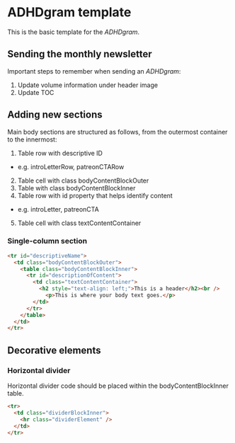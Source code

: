 # ADHDgram template

This is the basic template for the _ADHDgram_.

## Sending the monthly newsletter
Important steps to remember when sending an _ADHDgram_:
1. Update volume information under header image
2. Update TOC

## Adding new sections
Main body sections are structured as follows, from the outermost container to the innermost:
1. Table row with descriptive ID
* e.g. introLetterRow, patreonCTARow
2. Table cell with class bodyContentBlockOuter
3. Table with class bodyContentBlockInner
4. Table row with id property that helps identify content
* e.g. introLetter, patreonCTA
5. Table cell with class textContentContainer

### Single-column section

```html
<tr id="descriptiveName">
  <td class="bodyContentBlockOuter">
    <table class="bodyContentBlockInner">
      <tr id="descriptionOfContent">
        <td class="textContentContainer">
          <h2 style="text-align: left;">This is a header</h2><br />
            <p>This is where your body text goes.</p>
        </td>
      </tr>
    </table>
  </td>
</tr>
```

## Decorative elements

### Horizontal divider
Horizontal divider code should be placed within the bodyContentBlockInner table.
```html
<tr>
  <td class="dividerBlockInner">
    <hr class="dividerElement" />
  </td>
</tr>
```
